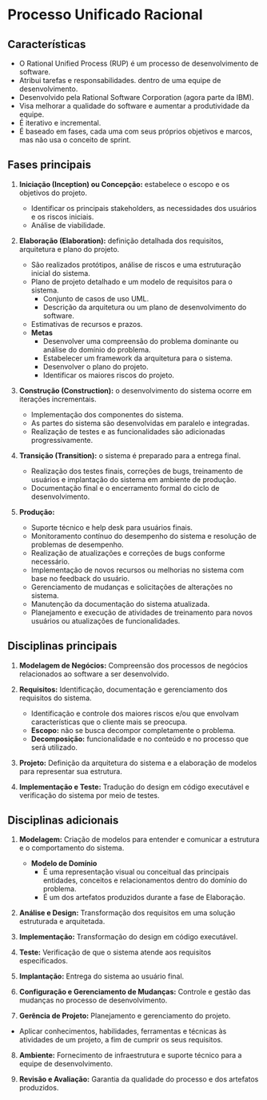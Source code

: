 # Processo Unificado Racional

## Características

- O Rational Unified Process (RUP) é um processo de desenvolvimento de software.
- Atribui tarefas e responsabilidades. dentro de uma equipe de desenvolvimento.
- Desenvolvido pela Rational Software Corporation (agora parte da IBM).
- Visa melhorar a qualidade do software e aumentar a produtividade da equipe.
- É iterativo e incremental.
- É baseado em fases, cada uma com seus próprios objetivos e marcos, mas não usa o conceito de sprint.

## Fases principais

1. **Iniciação (Inception) ou Concepção:** estabelece o escopo e os objetivos do projeto.

   - Identificar os principais stakeholders, as necessidades dos usuários e os riscos iniciais.
   - Análise de viabilidade.

2. **Elaboração (Elaboration):** definição detalhada dos requisitos, arquitetura e plano do projeto.

   - São realizados protótipos, análise de riscos e uma estruturação inicial do sistema.
   - Plano de projeto detalhado e um modelo de requisitos para o sistema.
     - Conjunto de casos de uso UML.
     - Descrição da arquitetura ou um plano de desenvolvimento do software.
   - Estimativas de recursos e prazos.
   - **Metas**
     - Desenvolver uma compreensão do problema dominante ou análise do domínio do problema.
     - Estabelecer um framework da arquitetura para o sistema.
     - Desenvolver o plano do projeto.
     - Identificar os maiores riscos do projeto.

3. **Construção (Construction):** o desenvolvimento do sistema ocorre em iterações incrementais.

   - Implementação dos componentes do sistema.
   - As partes do sistema são desenvolvidas em paralelo e integradas.
   - Realização de testes e as funcionalidades são adicionadas progressivamente.

4. **Transição (Transition):** o sistema é preparado para a entrega final.

   - Realização dos testes finais, correções de bugs, treinamento de usuários e implantação do sistema em ambiente de produção.
   - Documentação final e o encerramento formal do ciclo de desenvolvimento.

5. **Produção:**

   - Suporte técnico e help desk para usuários finais.
   - Monitoramento contínuo do desempenho do sistema e resolução de problemas de desempenho.
   - Realização de atualizações e correções de bugs conforme necessário.
   - Implementação de novos recursos ou melhorias no sistema com base no feedback do usuário.
   - Gerenciamento de mudanças e solicitações de alterações no sistema.
   - Manutenção da documentação do sistema atualizada.
   - Planejamento e execução de atividades de treinamento para novos usuários ou atualizações de funcionalidades.

## Disciplinas principais

1. **Modelagem de Negócios:** Compreensão dos processos de negócios relacionados ao software a ser desenvolvido.

2. **Requisitos:** Identificação, documentação e gerenciamento dos requisitos do sistema.

   - Identificação e controle dos maiores riscos e/ou que envolvam características que o cliente mais se preocupa.
   - **Escopo:** não se busca decompor completamente o problema.
   - **Decomposição:** funcionalidade e no conteúdo e no processo que será utilizado.

3. **Projeto:** Definição da arquitetura do sistema e a elaboração de modelos para representar sua estrutura.

4. **Implementação e Teste:** Tradução do design em código executável e verificação do sistema por meio de testes.

## Disciplinas adicionais

1. **Modelagem:** Criação de modelos para entender e comunicar a estrutura e o comportamento do sistema.

   - **Modelo de Domínio**
     - É uma representação visual ou conceitual das principais entidades, conceitos e relacionamentos dentro do domínio do problema.
     - É um dos artefatos produzidos durante a fase de Elaboração.

2. **Análise e Design:** Transformação dos requisitos em uma solução estruturada e arquitetada.

3. **Implementação:** Transformação do design em código executável.

4. **Teste:** Verificação de que o sistema atende aos requisitos especificados.

5. **Implantação:** Entrega do sistema ao usuário final.

6. **Configuração e Gerenciamento de Mudanças:** Controle e gestão das mudanças no processo de desenvolvimento.

7. **Gerência de Projeto:** Planejamento e gerenciamento do projeto.

- Aplicar conhecimentos, habilidades, ferramentas e técnicas às atividades de um projeto, a fim de cumprir os seus requisitos.

8. **Ambiente:** Fornecimento de infraestrutura e suporte técnico para a equipe de desenvolvimento.

9. **Revisão e Avaliação:** Garantia da qualidade do processo e dos artefatos produzidos.

